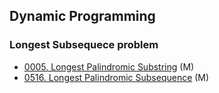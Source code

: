 ## Dynamic Programming
### Longest Subsequece problem
- [0005. Longest Palindromic Substring](Solutions/0005.LongestPalindromicSubstring.py) (M)
- [0516. Longest Palindromic Subsequence](Solutions/0516.LongestPalindromicSubsequence.py) (M)
